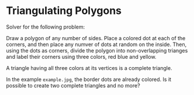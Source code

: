# Triangulating Polygons

Solver for the following problem:

Draw a polygon of any number of sides. Place a colored dot at each of the corners,
and then place any numver of dots at random on the inside. Then, using the dots
as corners, divide the polygon into non-overlapping trianges and label their
corners using three colors, red blue and yellow.

A triangle having all three colors at its vertices is a complete triangle.

In the example `example.jpg`, the border dots are already colored. Is it possible
to create two complete triangles and no more?
